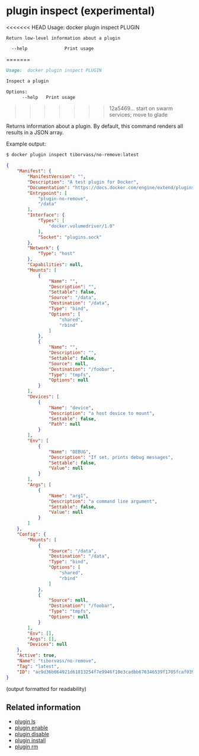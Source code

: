 <!--[metadata]>
+++
title = "plugin inspect"
description = "The plugin inspect command description and usage"
keywords = ["plugin, inspect"]
advisory = "experimental"
[menu.main]
parent = "smn_cli"
+++
<![end-metadata]-->

# plugin inspect (experimental)

<<<<<<< HEAD
    Usage: docker plugin inspect PLUGIN

    Return low-level information about a plugin

      --help              Print usage

=======
```markdown
Usage:  docker plugin inspect PLUGIN

Inspect a plugin

Options:
      --help   Print usage
```
>>>>>>> 12a5469... start on swarm services; move to glade

Returns information about a plugin. By default, this command renders all results
in a JSON array.

Example output:

```bash
$ docker plugin inspect tiborvass/no-remove:latest
```
```JSON
{
    "Manifest": {
        "ManifestVersion": "",
        "Description": "A test plugin for Docker",
        "Documentation": "https://docs.docker.com/engine/extend/plugins/",
        "Entrypoint": [
            "plugin-no-remove",
            "/data"
        ],
        "Interface": {
            "Types": [
                "docker.volumedriver/1.0"
            ],
            "Socket": "plugins.sock"
        },
        "Network": {
            "Type": "host"
        },
        "Capabilities": null,
        "Mounts": [
            {
                "Name": "",
                "Description": "",
                "Settable": false,
                "Source": "/data",
                "Destination": "/data",
                "Type": "bind",
                "Options": [
                    "shared",
                    "rbind"
                ]
            },
            {
                "Name": "",
                "Description": "",
                "Settable": false,
                "Source": null,
                "Destination": "/foobar",
                "Type": "tmpfs",
                "Options": null
            }
        ],
        "Devices": [
            {
                "Name": "device",
                "Description": "a host device to mount",
                "Settable": false,
                "Path": null
            }
        ],
        "Env": [
            {
                "Name": "DEBUG",
                "Description": "If set, prints debug messages",
                "Settable": false,
                "Value": null
            }
        ],
        "Args": [
            {
                "Name": "arg1",
                "Description": "a command line argument",
                "Settable": false,
                "Value": null
            }
        ]
    },
    "Config": {
        "Mounts": [
            {
                "Source": "/data",
                "Destination": "/data",
                "Type": "bind",
                "Options": [
                    "shared",
                    "rbind"
                ]
            },
            {
                "Source": null,
                "Destination": "/foobar",
                "Type": "tmpfs",
                "Options": null
            }
        ],
        "Env": [],
        "Args": [],
        "Devices": null
    },
    "Active": true,
    "Name": "tiborvass/no-remove",
    "Tag": "latest",
    "ID": "ac9d36b664921d61813254f7e9946f10e3cadbb676346539f1705fcaf039c01f"
}
```
(output formatted for readability)



## Related information

* [plugin ls](plugin_ls.md)
* [plugin enable](plugin_enable.md)
* [plugin disable](plugin_disable.md)
* [plugin install](plugin_install.md)
* [plugin rm](plugin_rm.md)
